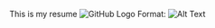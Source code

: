 This is my resume
![GitHub Logo](https://github.com/Lokki23/Resume/blob/master/logo.PNG)
Format: ![Alt Text](url)
